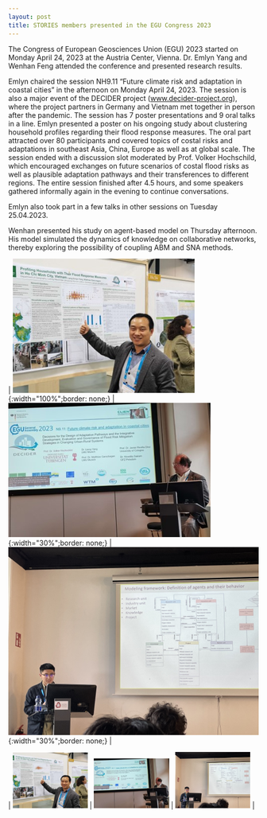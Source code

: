 ```yaml
---
layout: post
title: STORIES members presented in the EGU Congress 2023
---
```


The Congress of European Geosciences Union (EGU) 2023 started on Monday April 24, 2023 at the Austria Center, Vienna. Dr. Emlyn Yang and Wenhan Feng attended the conference and presented research results.

Emlyn chaired the session NH9.11 “Future climate risk and adaptation in coastal cities” in the afternoon on Monday April 24, 2023. The session is also a major event of the DECIDER project (www.decider-project.org), where the project partners in Germany and Vietnam met together in person after the pandemic. The session has 7 poster presentations and 9 oral talks in a line. Emlyn presented a poster on his ongoing study about clustering household profiles regarding their flood response measures. The oral part attracted over 80 participants and covered topics of costal risks and adaptations in southeast Asia, China, Europe as well as at global scale. The session ended with a discussion slot moderated by Prof. Volker Hochschild, which encouraged exchanges on future scenarios of costal flood risks as well as plausible adaptation pathways and their transferences to different regions. The entire session finished after 4.5 hours, and some speakers gathered informally again in the evening to continue conversations.

Emlyn also took part in a few talks in other sessions on Tuesday 25.04.2023.

Wenhan presented his study on agent-based model on Thursday afternoon. His model simulated the dynamics of knowledge on collaborative networks, thereby exploring the possibility of coupling ABM and SNA methods.

 | ![egu1](/assets/images/content/4_24_1.jpg){:width="100%";border: none;} | ![egu2](/assets/images/content/4_24_2.jpg){:width="30%";border: none;} | ![egu3](/assets/images/content/4_24_3.jpg){:width="30%";border: none;} |

 | <img src="/assets/images/content/4_24_1.jpg" width="30%"> | <img src="/assets/images/content/4_24_2.jpg" width="30%"> | <img src="/assets/images/content/4_24_3.jpg" width="30%"> |
